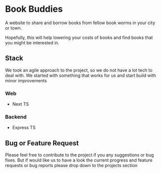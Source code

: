 # Book Buddies

A website to share and borrow books from fellow book worms in your city or town.

Hopefully, this will help lowering your costs of books and find books that you might be interested in.

## Stack
We took an agile approach to the project, so we do not have a lot tech to deal with.
We started with something that works for us and start build with minor improvements
### Web
* Next TS
### Backend
* Express TS


## Bug or Feature Request
Please feel free to contribute to the project if you any suggestions or bug fixes.
But if would like us to have a look the current progress and feature requests or bug reports please drop down to the projects section

